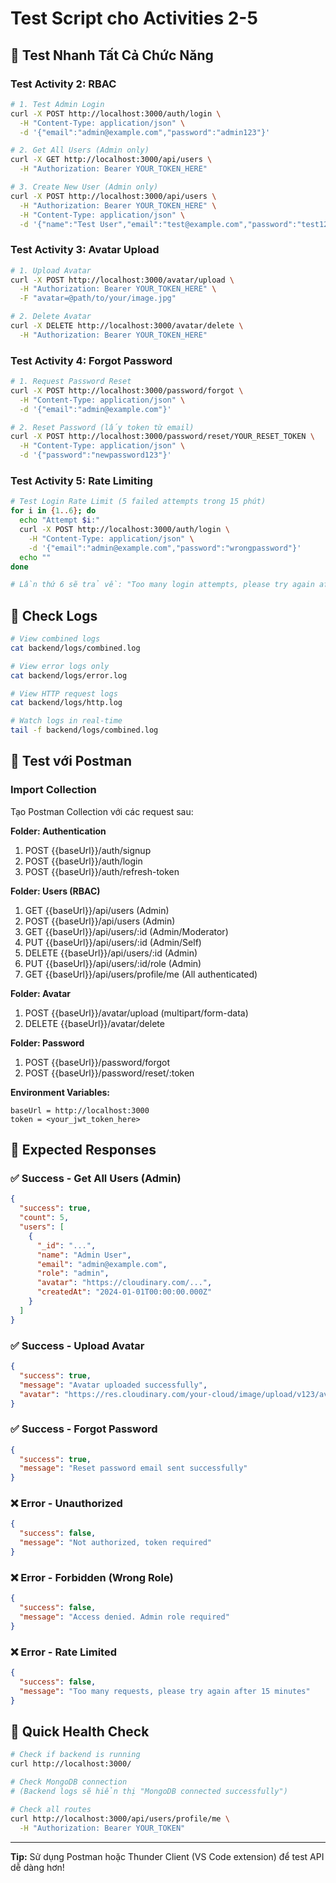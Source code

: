 # Test Script cho Activities 2-5

## 🔹 Test Nhanh Tất Cả Chức Năng

### Test Activity 2: RBAC
```bash
# 1. Test Admin Login
curl -X POST http://localhost:3000/auth/login \
  -H "Content-Type: application/json" \
  -d '{"email":"admin@example.com","password":"admin123"}'

# 2. Get All Users (Admin only)
curl -X GET http://localhost:3000/api/users \
  -H "Authorization: Bearer YOUR_TOKEN_HERE"

# 3. Create New User (Admin only)
curl -X POST http://localhost:3000/api/users \
  -H "Authorization: Bearer YOUR_TOKEN_HERE" \
  -H "Content-Type: application/json" \
  -d '{"name":"Test User","email":"test@example.com","password":"test123","role":"user"}'
```

### Test Activity 3: Avatar Upload
```bash
# 1. Upload Avatar
curl -X POST http://localhost:3000/avatar/upload \
  -H "Authorization: Bearer YOUR_TOKEN_HERE" \
  -F "avatar=@path/to/your/image.jpg"

# 2. Delete Avatar
curl -X DELETE http://localhost:3000/avatar/delete \
  -H "Authorization: Bearer YOUR_TOKEN_HERE"
```

### Test Activity 4: Forgot Password
```bash
# 1. Request Password Reset
curl -X POST http://localhost:3000/password/forgot \
  -H "Content-Type: application/json" \
  -d '{"email":"admin@example.com"}'

# 2. Reset Password (lấy token từ email)
curl -X POST http://localhost:3000/password/reset/YOUR_RESET_TOKEN \
  -H "Content-Type: application/json" \
  -d '{"password":"newpassword123"}'
```

### Test Activity 5: Rate Limiting
```bash
# Test Login Rate Limit (5 failed attempts trong 15 phút)
for i in {1..6}; do
  echo "Attempt $i:"
  curl -X POST http://localhost:3000/auth/login \
    -H "Content-Type: application/json" \
    -d '{"email":"admin@example.com","password":"wrongpassword"}'
  echo ""
done

# Lần thứ 6 sẽ trả về: "Too many login attempts, please try again after 15 minutes"
```

## 🔹 Check Logs
```bash
# View combined logs
cat backend/logs/combined.log

# View error logs only
cat backend/logs/error.log

# View HTTP request logs
cat backend/logs/http.log

# Watch logs in real-time
tail -f backend/logs/combined.log
```

## 🔹 Test với Postman

### Import Collection
Tạo Postman Collection với các request sau:

**Folder: Authentication**
1. POST {{baseUrl}}/auth/signup
2. POST {{baseUrl}}/auth/login
3. POST {{baseUrl}}/auth/refresh-token

**Folder: Users (RBAC)**
1. GET {{baseUrl}}/api/users (Admin)
2. POST {{baseUrl}}/api/users (Admin)
3. GET {{baseUrl}}/api/users/:id (Admin/Moderator)
4. PUT {{baseUrl}}/api/users/:id (Admin/Self)
5. DELETE {{baseUrl}}/api/users/:id (Admin)
6. PUT {{baseUrl}}/api/users/:id/role (Admin)
7. GET {{baseUrl}}/api/users/profile/me (All authenticated)

**Folder: Avatar**
1. POST {{baseUrl}}/avatar/upload (multipart/form-data)
2. DELETE {{baseUrl}}/avatar/delete

**Folder: Password**
1. POST {{baseUrl}}/password/forgot
2. POST {{baseUrl}}/password/reset/:token

**Environment Variables:**
```
baseUrl = http://localhost:3000
token = <your_jwt_token_here>
```

## 🔹 Expected Responses

### ✅ Success - Get All Users (Admin)
```json
{
  "success": true,
  "count": 5,
  "users": [
    {
      "_id": "...",
      "name": "Admin User",
      "email": "admin@example.com",
      "role": "admin",
      "avatar": "https://cloudinary.com/...",
      "createdAt": "2024-01-01T00:00:00.000Z"
    }
  ]
}
```

### ✅ Success - Upload Avatar
```json
{
  "success": true,
  "message": "Avatar uploaded successfully",
  "avatar": "https://res.cloudinary.com/your-cloud/image/upload/v123/avatars/xyz.webp"
}
```

### ✅ Success - Forgot Password
```json
{
  "success": true,
  "message": "Reset password email sent successfully"
}
```

### ❌ Error - Unauthorized
```json
{
  "success": false,
  "message": "Not authorized, token required"
}
```

### ❌ Error - Forbidden (Wrong Role)
```json
{
  "success": false,
  "message": "Access denied. Admin role required"
}
```

### ❌ Error - Rate Limited
```json
{
  "success": false,
  "message": "Too many requests, please try again after 15 minutes"
}
```

## 🔹 Quick Health Check
```bash
# Check if backend is running
curl http://localhost:3000/

# Check MongoDB connection
# (Backend logs sẽ hiển thị "MongoDB connected successfully")

# Check all routes
curl http://localhost:3000/api/users/profile/me \
  -H "Authorization: Bearer YOUR_TOKEN"
```

---

**Tip:** Sử dụng Postman hoặc Thunder Client (VS Code extension) để test API dễ dàng hơn!
